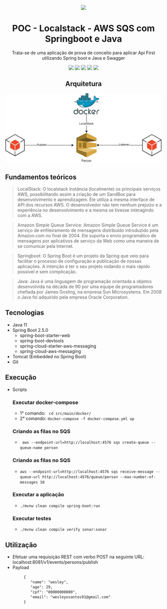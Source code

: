 <div align="center">

![](https://img.shields.io/badge/Status-Em%20Desenvolvimento-orange)
</div>

<div align="center">

# POC - Localstack - AWS SQS com Springboot e Java
Trata-se de uma aplicação de prova de conceito para aplicar Api First utilizando Spring boot e Java e Swagger

![](https://img.shields.io/badge/Autor-Wesley%20Oliveira%20Santos-brightgreen)
![](https://img.shields.io/badge/Language-java-brightgreen)
![](https://img.shields.io/badge/Framework-springboot-brightgreen)
![](https://img.shields.io/badge/Cloud%20Publica-AWS%20Localstack-brightgreen)
![](https://img.shields.io/badge/Message%20Broker-SQS-brightgreen)

</div>

<div align="center">

## Arquitetura
![Arquitetura](sqs.jpg "Arquitetura")

</div>

## Fundamentos teóricos

> LocalStack: O localstack instância (localmente) os principais serviços AWS, possibilitando assim a criação de um SandBox para desenvolvimento e aprendizagem. Ele utiliza a mesma interface de API dos recursos AWS. O desenvolvedor não tem nenhum prejuízo e a experiência no desenvolvimento e a mesma se tivesse interagindo com a AWS.

> Amazon Simple Queue Service: Amazon Simple Queue Service é um serviço de enfileiramento de mensagens distribuído introduzido pela Amazon.com no final de 2004. Ele suporta o envio programático de mensagens por aplicativos de serviço da Web como uma maneira de se comunicar pela Internet.

> Springboot: O Spring Boot é um projeto da Spring que veio para facilitar o processo de configuração e publicação de nossas aplicações. A intenção é ter o seu projeto rodando o mais rápido possível e sem complicação.

> Java: Java é uma linguagem de programação orientada a objetos desenvolvida na década de 90 por uma equipe de programadores chefiada por James Gosling, na empresa Sun Microsystems. Em 2008 o Java foi adquirido pela empresa Oracle Corporation.

## Tecnologias
- Java 11
- Spring Boot 2.5.0
  - spring-boot-starter-web
  - spring-boot-devtools
  - spring-cloud-starter-aws-messaging
  - spring-cloud-aws-messaging
- Tomcat (Embedded no Spring Boot)
- Git

## Execução

- Scripts
  ### Executar docker-compose
  - 1° comando: ``` cd src/main/docker/```
  - 2° comando: ```docker-compose -f docker-compose.yml up```
  ### Criando as filas no SQS
  - ``` aws --endpoint-url=http://localhost:4576 sqs create-queue --queue-name person```
  ### Criando as filas no SQS
  - ``` aws --endpoint-url=http://localhost:4576 sqs receive-message --queue-url http://localhost:4576/queue/person --max-number-of-messages 10 ```  
  ### Executar a aplicação
  -  ```./mvnw clean compile spring-boot:run```
  ### Executar testes
  -  ```./mvnw clean compile verify sonar:sonar```

## Utilização
- Efetuar uma requisição REST com verbo POST na seguinte URL: localhost:8081/v1/events/persons/publish
- Payload
    ``` 
         {
            "name": "wesley",
            "age": 29,
            "cpf": "00000000000",
            "email": "wesleyosantos91@gmail.com"
         }
    
